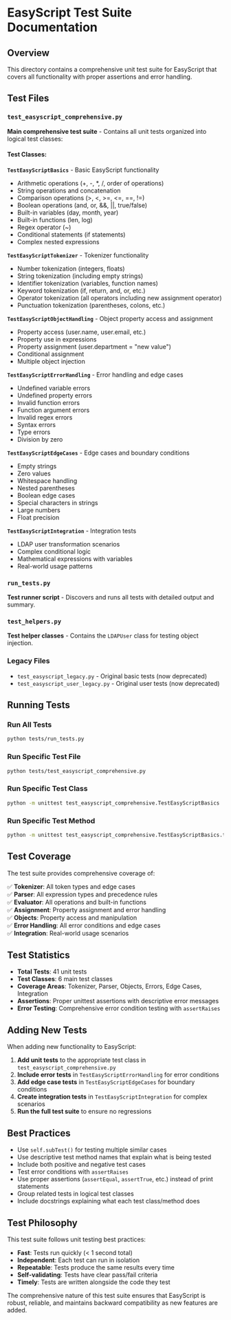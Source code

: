 # EasyScript Test Suite Documentation

## Overview
This directory contains a comprehensive unit test suite for EasyScript that covers all functionality with proper assertions and error handling.

## Test Files

### `test_easyscript_comprehensive.py`
**Main comprehensive test suite** - Contains all unit tests organized into logical test classes:

#### Test Classes:

**`TestEasyScriptBasics`** - Basic EasyScript functionality
- Arithmetic operations (+, -, *, /, order of operations)
- String operations and concatenation
- Comparison operations (>, <, >=, <=, ==, !=)
- Boolean operations (and, or, &&, ||, true/false)
- Built-in variables (day, month, year)
- Built-in functions (len, log)
- Regex operator (~)
- Conditional statements (if statements)
- Complex nested expressions

**`TestEasyScriptTokenizer`** - Tokenizer functionality
- Number tokenization (integers, floats)
- String tokenization (including empty strings)
- Identifier tokenization (variables, function names)
- Keyword tokenization (if, return, and, or, etc.)
- Operator tokenization (all operators including new assignment operator)
- Punctuation tokenization (parentheses, colons, etc.)

**`TestEasyScriptObjectHandling`** - Object property access and assignment
- Property access (user.name, user.email, etc.)
- Property use in expressions
- Property assignment (user.department = "new value")
- Conditional assignment
- Multiple object injection

**`TestEasyScriptErrorHandling`** - Error handling and edge cases
- Undefined variable errors
- Undefined property errors
- Invalid function errors
- Function argument errors
- Invalid regex errors
- Syntax errors
- Type errors
- Division by zero

**`TestEasyScriptEdgeCases`** - Edge cases and boundary conditions
- Empty strings
- Zero values
- Whitespace handling
- Nested parentheses
- Boolean edge cases
- Special characters in strings
- Large numbers
- Float precision

**`TestEasyScriptIntegration`** - Integration tests
- LDAP user transformation scenarios
- Complex conditional logic
- Mathematical expressions with variables
- Real-world usage patterns

### `run_tests.py`
**Test runner script** - Discovers and runs all tests with detailed output and summary.

### `test_helpers.py`
**Test helper classes** - Contains the `LDAPUser` class for testing object injection.

### Legacy Files
- `test_easyscript_legacy.py` - Original basic tests (now deprecated)
- `test_easyscript_user_legacy.py` - Original user tests (now deprecated)

## Running Tests

### Run All Tests
```bash
python tests/run_tests.py
```

### Run Specific Test File
```bash
python tests/test_easyscript_comprehensive.py
```

### Run Specific Test Class
```bash
python -m unittest test_easyscript_comprehensive.TestEasyScriptBasics
```

### Run Specific Test Method
```bash
python -m unittest test_easyscript_comprehensive.TestEasyScriptBasics.test_arithmetic_operations
```

## Test Coverage

The test suite provides comprehensive coverage of:

✅ **Tokenizer**: All token types and edge cases  
✅ **Parser**: All expression types and precedence rules  
✅ **Evaluator**: All operations and built-in functions  
✅ **Assignment**: Property assignment and error handling  
✅ **Objects**: Property access and manipulation  
✅ **Error Handling**: All error conditions and edge cases  
✅ **Integration**: Real-world usage scenarios  

## Test Statistics

- **Total Tests**: 41 unit tests
- **Test Classes**: 6 main test classes
- **Coverage Areas**: Tokenizer, Parser, Objects, Errors, Edge Cases, Integration
- **Assertions**: Proper unittest assertions with descriptive error messages
- **Error Testing**: Comprehensive error condition testing with `assertRaises`

## Adding New Tests

When adding new functionality to EasyScript:

1. **Add unit tests** to the appropriate test class in `test_easyscript_comprehensive.py`
2. **Include error tests** in `TestEasyScriptErrorHandling` for error conditions
3. **Add edge case tests** in `TestEasyScriptEdgeCases` for boundary conditions
4. **Create integration tests** in `TestEasyScriptIntegration` for complex scenarios
5. **Run the full test suite** to ensure no regressions

## Best Practices

- Use `self.subTest()` for testing multiple similar cases
- Use descriptive test method names that explain what is being tested
- Include both positive and negative test cases
- Test error conditions with `assertRaises`
- Use proper assertions (`assertEqual`, `assertTrue`, etc.) instead of print statements
- Group related tests in logical test classes
- Include docstrings explaining what each test class/method does

## Test Philosophy

This test suite follows unit testing best practices:
- **Fast**: Tests run quickly (< 1 second total)
- **Independent**: Each test can run in isolation
- **Repeatable**: Tests produce the same results every time
- **Self-validating**: Tests have clear pass/fail criteria
- **Timely**: Tests are written alongside the code they test

The comprehensive nature of this test suite ensures that EasyScript is robust, reliable, and maintains backward compatibility as new features are added.